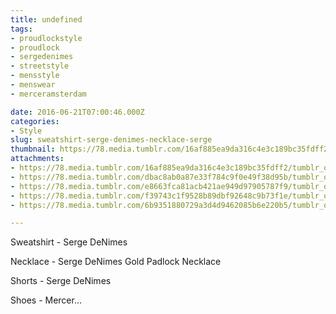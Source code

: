 ```yaml
---
title: undefined
tags:
- proudlockstyle
- proudlock
- sergedenimes
- streetstyle
- mensstyle
- menswear
- merceramsterdam

date: 2016-06-21T07:00:46.000Z
categories:
- Style
slug: sweatshirt-serge-denimes-necklace-serge
thumbnail: https://78.media.tumblr.com/16af885ea9da316c4e3c189bc35fdff2/tumblr_o8tuyc7SRk1rhrm24o4_540.jpg
attachments:
- https://78.media.tumblr.com/16af885ea9da316c4e3c189bc35fdff2/tumblr_o8tuyc7SRk1rhrm24o4_1280.jpg
- https://78.media.tumblr.com/dbac8ab0a87e33f784c9f0e49f38d95b/tumblr_o8tuyc7SRk1rhrm24o1_1280.jpg
- https://78.media.tumblr.com/e8663fca81acb421ae949d97905787f9/tumblr_o8tuyc7SRk1rhrm24o5_1280.jpg
- https://78.media.tumblr.com/f39743c1f9528b89dbf92648c9b73f1e/tumblr_o8tuyc7SRk1rhrm24o2_1280.jpg
- https://78.media.tumblr.com/6b9351880729a3d4d9462085b6e220b5/tumblr_o8tuyc7SRk1rhrm24o3_1280.jpg

---
```


Sweatshirt -  Serge DeNimes 

  Necklace -  Serge DeNimes Gold Padlock Necklace 

  Shorts -  Serge DeNimes 

  Shoes - Mercer...

